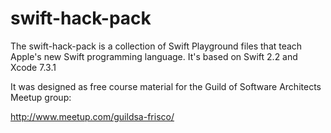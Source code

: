 # swift-hack-pack
The swift-hack-pack is a collection of Swift Playground files that teach Apple's new Swift programming language. It's based on Swift 2.2 and Xcode 7.3.1

It was designed as free course material for the Guild of Software Architects Meetup group:

http://www.meetup.com/guildsa-frisco/
